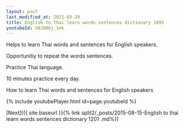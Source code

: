 ```yaml
---
layout: post
last_modified_at: 2021-03-29
title: English to Thai learn words sentences dictionary 1095 
youtubeId: O8JQ0Gj_1ek
---
```

 
 
Helps to learn Thai words and sentences for English speakers.

Opportunitiy to repeat the words sentences. 

Practice Thai language. 
 
10 minutes practice every day. 
 
How to learn Thai words and sentences for English speakers 
 
{% include youtubePlayer.html id=page.youtubeId %}
 
 
[Next]({{ site.baseurl }}{% link  split2/_posts/2015-08-15-English to thai learn words sentences dictionary 1201 .md%})
 
